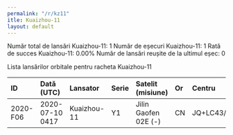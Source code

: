```yaml
---
permalink: "/r/kz11"
itle: Kuaizhou-11
layout: default
---
```


Număr total de lansări Kuaizhou-11: 1
Număr de eșecuri Kuaizhou-11: 1
Rată de succes Kuaizhou-11: 0.00%
Număr de lansări reușite de la ultimul eșec: 0

Lista lansărilor orbitale pentru racheta Kuaizhou-11


| ID       | Dată (UTC)      | Lansator    | Serie   | Satelit (misiune)    | Or   | Centru     | R   |
|:---------|:----------------|:------------|:--------|:---------------------|:-----|:-----------|:----|
| 2020-F06 | 2020-07-10 0417 | Kuaizhou-11 | Y1      | Jilin Gaofen 02E (-) | CN   | JQ+LC43/95 | F   |

